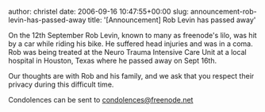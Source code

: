author: christel
date: 2006-09-16 10:47:55+00:00
slug: announcement-rob-levin-has-passed-away
title: '[Announcement] Rob Levin has passed away'

On the 12th September Rob Levin, known to many as freenode's lilo, was hit by a car while riding his bike. He suffered head injuries and was in a coma. Rob was being treated at the Neuro Trauma Intensive Care Unit at a local hospital in Houston, Texas where he passed away on Sept 16th.

Our thoughts are with Rob and his family, and we ask that you respect their privacy during this difficult time.

Condolences can be sent to condolences@freenode.net
